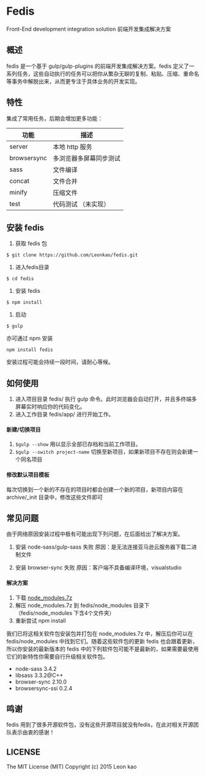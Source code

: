 # Fedis

Front-End development integration solution
前端开发集成解决方案

## 概述

fedis 是一个基于 gulp/gulp-plugins 的前端开发集成解决方案。fedis 定义了一系列任务，这些自动执行的任务可以把你从繁杂无聊的复制、粘贴、压缩、重命名等事务中解脱出来，从而更专注于具体业务的开发实现。

## 特性

集成了常用任务，后期会增加更多功能：

功能  |  描述
---- | ---- 
server 		| 本地 http 服务
browsersync | 多浏览器多屏幕同步测试
sass 		| 文件编译
concat 		| 文件合并 
minify 		| 压缩文件
test  		| 代码测试 （未实现）

## 安装 fedis
1. 获取 fedis 包
```
$ git clone https://github.com/Leonkao/fedis.git
```

1. 进入fedis目录
```
$ cd fedis
```

1. 安装 fedis
```
$ npm install
```

1. 启动
```
$ gulp
```

亦可通过 npm 安装
```
npm install fedis
```
安装过程可能会持续一段时间，请耐心等候。

## 如何使用
1. 进入项目目录 fedis/ 执行 gulp 命令。此时浏览器会自动打开，并且多终端多屏幕实时响应你的代码变化。 
1. 进入工作目录 fedis/app/ 进行开始工作。

#### 新建/切换项目

1. `$gulp --show` 用以显示全部已存档和当前工作项目。
1. `$gulp --switch project-name` 切换至新项目，如果新项目不存在则会新建一个同名项目

#### 修改默认项目模板
每次切换到一个新的不存在的项目时都会创建一个新的项目，新项目内容在 archive/_init 目录中，修改这些文件即可

## 常见问题
由于网络原因安装过程中极有可能出现下列问题，在后面给出了解决方案。

1. 安装 node-sass/gulp-sass 失败
   原因：是无法连接亚马逊云服务器下载二进制文件
   
1. 安装 browser-sync 失败
   原因：客户端不具备编译环境，visualstudio

#### 解决方案

1. 下载 [node_modules.7z](http://files.cnblogs.com/files/kelsen/node_modules.7z)
1. 解压 node_modules.7z 到 fedis/node_modules 目录下（fedis/node_modules 下含4个文件夹）
1. 重新尝试 npm install

我们已将这相关软件包安装包并打包在 node_modules.7z 中，解压后你可以在 fedis/node_modules 中找到它们。随着这些软件包的更新 fedis 也会跟着更新，所以你安装的最新版本的 fedis 中的下列软件包可能不是最新的，如果需要最使用它们的新特性你需要自行升级相关软件包。
* node-sass    3.4.2
* libsass      3.3.2@C++
* browser-sync 2.10.0
* browsersync-ssi 0.2.4


## 鸣谢
fedis 用到了很多开源软件包，没有这些开源项目就没有fedis，在此对相关开源团队表示由衷的感谢！

## LICENSE

The MIT License (MIT)
Copyright (c) 2015 Leon kao